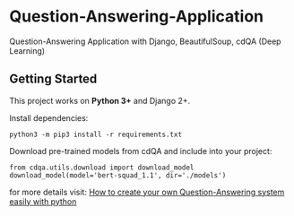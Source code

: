 # Question-Answering-Application
Question-Answering Application with Django, BeautifulSoup, cdQA (Deep Learning)

## Getting Started

This project works on **Python 3+** and Django 2+.

Install dependencies:

```
python3 -m pip3 install -r requirements.txt
```

Download pre-trained models from cdQA and include into your project:

```
from cdqa.utils.download import download_model
download_model(model='bert-squad_1.1', dir='./models')
```
for more details visit: [How to create your own Question-Answering system easily with python](https://towardsdatascience.com/how-to-create-your-own-question-answering-system-easily-with-python-2ef8abc8eb5)


